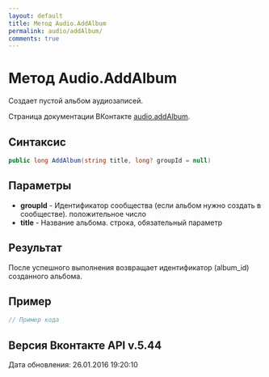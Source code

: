 ```yaml
---
layout: default
title: Метод Audio.AddAlbum
permalink: audio/addAlbum/
comments: true
---
```

# Метод Audio.AddAlbum
Создает пустой альбом аудиозаписей.

Страница документации ВКонтакте [audio.addAlbum](https://vk.com/dev/audio.addAlbum).
## Синтаксис
``` csharp
public long AddAlbum(string title, long? groupId = null)
```

## Параметры
+ **groupId** - Идентификатор сообщества (если альбом нужно создать в сообществе). положительное число
+ **title** - Название альбома. строка, обязательный параметр

## Результат
После успешного выполнения возвращает идентификатор (album_id) созданного альбома.

## Пример
``` csharp
// Пример кода
```

## Версия Вконтакте API v.5.44
Дата обновления: 26.01.2016 19:20:10

